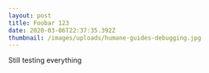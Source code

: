 ```yaml
---
layout: post
title: Foobar 123
date: 2020-03-06T22:37:35.392Z
thumbnail: /images/uploads/humane-guides-debugging.jpg
---
```

Still testing everything
